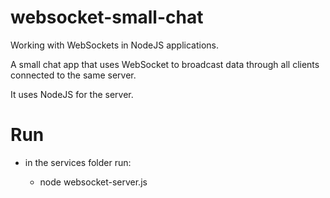 # websocket-small-chat
Working with WebSockets in NodeJS applications.

A small chat app that uses WebSocket to broadcast data through all clients connected to the same server.

It uses NodeJS for the server.

# Run

- in the services folder run:

    - node websocket-server.js
